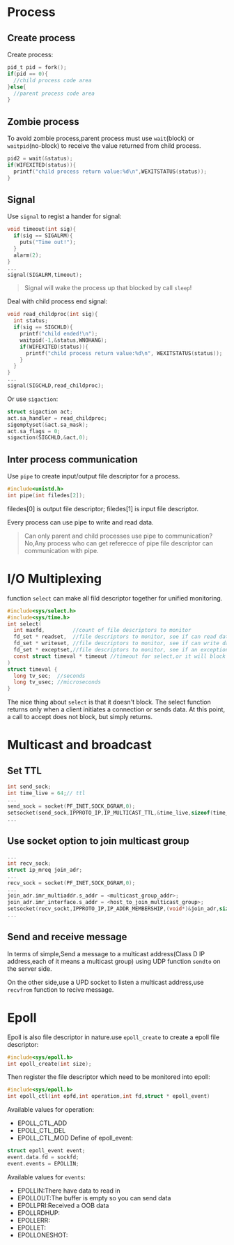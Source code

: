 # Process
## Create process
Create process:
```c
pid_t pid = fork();
if(pid == 0){
  //child process code area
}else{
  //parent process code area
}
```
## Zombie process
To avoid zombie process,parent process must use `wait`(block) or `waitpid`(no-block) to receive the value returned from child process.
```c
pid2 = wait(&status);
if(WIFEXITED(status)){
  printf("child process return value:%d\n",WEXITSTATUS(status));
}
```
## Signal
Use `signal` to regist a hander for signal:
```c
void timeout(int sig){
  if(sig == SIGALRM){
    puts("Time out!");
  }
  alarm(2);
}
...
signal(SIGALRM,timeout);
```
> Signal will wake the process up that blocked by call `sleep`!

Deal with child process end signal:
```c
void read_childproc(int sig){
  int status;
  if(sig == SIGCHLD){
    printf("child ended!\n");
    waitpid(-1,&status,WNOHANG);
    if(WIFEXITED(status)){
      printf("child process return value:%d\n", WEXITSTATUS(status));
    }
  }
}
...
signal(SIGCHLD,read_childproc);
```
Or use `sigaction`:
```c
struct sigaction act;
act.sa_handler = read_childproc;
sigemptyset(&act.sa_mask);
act.sa_flags = 0;
sigaction(SIGCHLD,&act,0);
```
## Inter process communication
Use `pipe` to create input/output file descriptor for a process.
```c
#include<unistd.h>
int pipe(int filedes[2]);
```
filedes[0] is output file descriptor;
filedes[1] is input file descriptor.

Every process can use pipe to write and read data.
> Can only parent and child processes use pipe to communication?
> No,Any process who can get referecce of pipe file descriptor can communication with pipe.

# I/O Multiplexing
function `select` can make all fild descriptor together for unified monitoring.
```c
#include<sys/select.h>
#include<sys/time.h>
int select(
  int maxfd,         //count of file descriptors to monitor
  fd_set * readset,  //file descriptors to monitor, see if can read data
  fd_set * writeset, //file descriptors to monitor, see if can write data
  fd_set * exceptset,//file descriptors to monitor, see if an exception has occurred
  const struct timeval * timeout //timeout for select,or it will block until some event hanppen
)
struct timeval {
  long tv_sec;  //seconds
  long tv_usec; //microseconds
}
```
The nice thing about `select` is that it doesn't block. The select function returns only when a client initiates a connection or sends data. At this point, a call to accept does not block, but simply returns.

# Multicast and broadcast
## Set TTL
```c
int send_sock;
int time_live = 64;// ttl
...
send_sock = socket(PF_INET,SOCK_DGRAM,0);
setsocket(send_sock,IPPROTO_IP,IP_MULTICAST_TTL,&time_live,sizeof(time_live));
...
```
## Use socket option to join multicast group
```c
...
int recv_sock;
struct ip_mreq join_adr;
...
recv_sock = socket(PF_INET,SOCK_DGRAM,0);
...
join_adr.imr_multiaddr.s_addr = <multicast_group_addr>;
join_adr.imr_interface.s_addr = <host_to_join_multicast_group>;
setsocket(recv_sockt,IPPROTO_IP,IP_ADDR_MEMBERSHIP,(void*)&join_adr,sizeof(join_adr));
...
```
## Send and receive message
In terms of simple,Send a message to a multicast address(Class D IP address,each of it means a multicast group)  using UDP function `sendto` on the server side.

On the other side,use a UPD socket to listen a multicast address,use `recvfrom` function to recive message.

# Epoll
Epoll is also file descriptor in nature.use `epoll_create` to create a epoll file descriptor:
```c
#include<sys/epoll.h>
int epoll_create(int size);
```
Then register the file descriptor which need to be monitored into epoll:
```c
#include<sys/epoll.h>
int epoll_ctl(int epfd,int operation,int fd,struct * epoll_event)
```
Available values for operation:
* EPOLL_CTL_ADD
* EPOLL_CTL_DEL
* EPOLL_CTL_MOD
Define of epoll_event:
```c
struct epoll_event event;
event.data.fd = sockfd;
event.events = EPOLLIN;
```
Available values for `events`:
* EPOLLIN:There have data to read in
* EPOLLOUT:The buffer is empty so you can send data
* EPOLLPRI:Received a OOB data
* EPOLLRDHUP:
* EPOLLERR:
* EPOLLET:
* EPOLLONESHOT:

